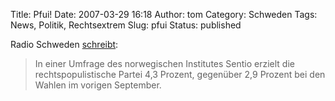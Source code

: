 Title: Pfui!
Date: 2007-03-29 16:18
Author: tom
Category: Schweden
Tags: News, Politik, Rechtsextrem
Slug: pfui
Status: published

Radio Schweden
[schreibt](http://www.sr.se/cgi-bin/International/nyhetssidor/artikel.asp?ProgramID=2108&Nyheter=&format=1&artikel=1282870):

> In einer Umfrage des norwegischen Institutes Sentio erzielt die
> rechtspopulistische Partei 4,3 Prozent, gegenüber 2,9 Prozent bei den
> Wahlen im vorigen September.

